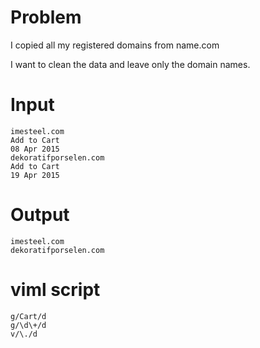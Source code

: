 # Problem

I copied all my registered domains from name.com

I want to clean the data and leave only the domain names.

# Input

	imesteel.com
	Add to Cart
	08 Apr 2015
	dekoratifporselen.com
	Add to Cart
	19 Apr 2015

# Output

	imesteel.com
	dekoratifporselen.com

# viml script

	g/Cart/d
	g/\d\+/d
	v/\./d

